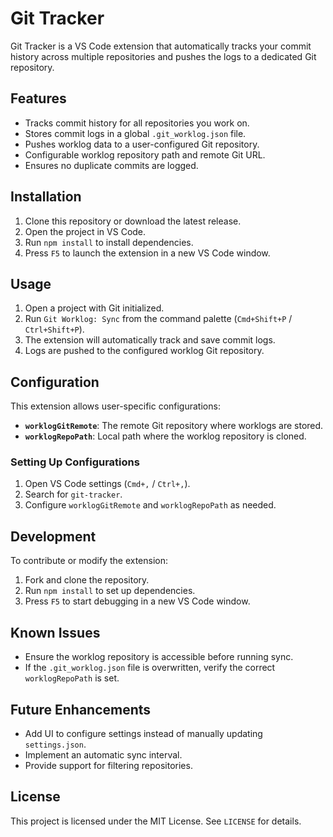 # Git Tracker

Git Tracker is a VS Code extension that automatically tracks your commit history across multiple repositories and pushes the logs to a dedicated Git repository.

## Features
- Tracks commit history for all repositories you work on.
- Stores commit logs in a global `.git_worklog.json` file.
- Pushes worklog data to a user-configured Git repository.
- Configurable worklog repository path and remote Git URL.
- Ensures no duplicate commits are logged.

## Installation
1. Clone this repository or download the latest release.
2. Open the project in VS Code.
3. Run `npm install` to install dependencies.
4. Press `F5` to launch the extension in a new VS Code window.

## Usage
1. Open a project with Git initialized.
2. Run `Git Worklog: Sync` from the command palette (`Cmd+Shift+P` / `Ctrl+Shift+P`).
3. The extension will automatically track and save commit logs.
4. Logs are pushed to the configured worklog Git repository.

## Configuration
This extension allows user-specific configurations:
- **`worklogGitRemote`**: The remote Git repository where worklogs are stored.
- **`worklogRepoPath`**: Local path where the worklog repository is cloned.

### Setting Up Configurations
1. Open VS Code settings (`Cmd+,` / `Ctrl+,`).
2. Search for `git-tracker`.
3. Configure `worklogGitRemote` and `worklogRepoPath` as needed.

## Development
To contribute or modify the extension:
1. Fork and clone the repository.
2. Run `npm install` to set up dependencies.
3. Press `F5` to start debugging in a new VS Code window.

## Known Issues
- Ensure the worklog repository is accessible before running sync.
- If the `.git_worklog.json` file is overwritten, verify the correct `worklogRepoPath` is set.

## Future Enhancements
- Add UI to configure settings instead of manually updating `settings.json`.
- Implement an automatic sync interval.
- Provide support for filtering repositories.

## License
This project is licensed under the MIT License. See `LICENSE` for details.


